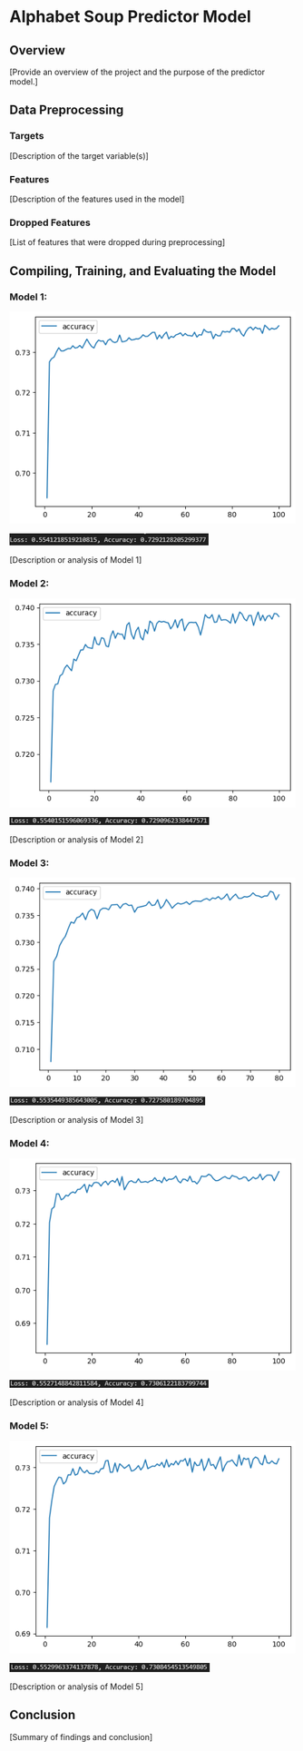 # Alphabet Soup Predictor Model

## Overview

[Provide an overview of the project and the purpose of the predictor model.]

## Data Preprocessing

### Targets
[Description of the target variable(s)]

### Features
[Description of the features used in the model]

### Dropped Features
[List of features that were dropped during preprocessing]

## Compiling, Training, and Evaluating the Model

### Model 1:
![Model 1 Accuracy Plot](https://github.com/AAlbers341/deep-learning-challenge/blob/main/Visuals/Plots/model1_plot.png) 

![Model 1 Evaluation](https://github.com/AAlbers341/deep-learning-challenge/blob/main/Visuals/Evaluations/model1_evaluation.PNG)

[Description or analysis of Model 1]

### Model 2:
![Model 2 Accuracy Plot](https://github.com/AAlbers341/deep-learning-challenge/blob/main/Visuals/Plots/model2_plot.png) 

![Model 2 Evaluation](https://github.com/AAlbers341/deep-learning-challenge/blob/main/Visuals/Evaluations/model2_evaluation.PNG)

[Description or analysis of Model 2]

### Model 3:
![Model 3 Accuracy Plot](https://github.com/AAlbers341/deep-learning-challenge/blob/main/Visuals/Plots/model3_plot.png) 

![Model 3 Evaluation](https://github.com/AAlbers341/deep-learning-challenge/blob/main/Visuals/Evaluations/model3_evaluation.PNG)

[Description or analysis of Model 3]

### Model 4:
![Model 4 Accuracy Plot](https://github.com/AAlbers341/deep-learning-challenge/blob/main/Visuals/Plots/model4_plot.png) 

![Model 4 Evaluation](https://github.com/AAlbers341/deep-learning-challenge/blob/main/Visuals/Evaluations/model4_evaluation.PNG)

[Description or analysis of Model 4]

### Model 5:
![Model 5 Accuracy Plot](https://github.com/AAlbers341/deep-learning-challenge/blob/main/Visuals/Plots/model5_plot.png) 

![Model 5 Evaluation](https://github.com/AAlbers341/deep-learning-challenge/blob/main/Visuals/Evaluations/model5_evaluation.PNG) 

[Description or analysis of Model 5]

## Conclusion
[Summary of findings and conclusion]
